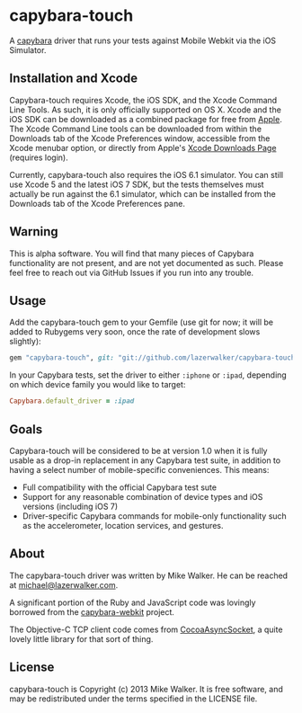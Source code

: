 capybara-touch
===============

A [capybara](https://github.com/jnicklas/capybara) driver that runs your tests against Mobile Webkit via the iOS Simulator.

Installation and Xcode
-------------------------------------

Capybara-touch requires Xcode, the iOS SDK, and the Xcode Command Line Tools. As such, it is only officially supported on OS X. Xcode and the iOS SDK can be downloaded as a combined package for free from [Apple](https://developer.apple.com/xcode/). The Xcode Command Line tools can be downloaded from within the Downloads tab of the Xcode Preferences window, accessible from the Xcode menubar option, or directly from Apple's [Xcode Downloads Page](https://developer.apple.com/downloads/index.action?name=Xcode) (requires login).

Currently, capybara-touch also requires the iOS 6.1 simulator. You can still use Xcode 5 and the latest iOS 7 SDK, but the tests themselves must actually be run against the 6.1 simulator, which can be installed from the Downloads tab of the Xcode Preferences pane.

Warning
-------

This is alpha software. You will find that many pieces of Capybara functionality are not present, and are not yet documented as such. Please feel free to reach out via GitHub Issues if you run into any trouble.


Usage
-----

Add the capybara-touch gem to your Gemfile (use git for now; it will be added to Rubygems very soon, once the rate of development slows slightly):

```ruby
gem "capybara-touch", git: "git://github.com/lazerwalker/capybara-touch"
```

In your Capybara tests, set the driver to either `:iphone` or `:ipad`, depending on which device family you would like to target:

```ruby
Capybara.default_driver = :ipad
```

Goals
-----
Capybara-touch will be considered to be at version 1.0 when it is fully usable as a drop-in replacement in any Capybara test suite, in addition to having a select number of mobile-specific conveniences. This means:

* Full compatibility with the official Capybara test sute
* Support for any reasonable combination of device types and iOS versions (including iOS 7)
* Driver-specific Capybara commands for mobile-only functionality such as the accelerometer, location services, and gestures.

About
-----

The capybara-touch driver was written by Mike Walker. He can be reached at michael@lazerwalker.com.

A significant portion of the Ruby and JavaScript code was lovingly borrowed from the [capybara-webkit](https://github.com/thoughtbot/capybara-webkit) project.

The Objective-C TCP client code comes from [CocoaAsyncSocket](https://github.com/robbiehanson/CocoaAsyncSocket/), a quite lovely little library for that sort of thing.

License
-------

capybara-touch is Copyright (c) 2013 Mike Walker. It is free software, and may be redistributed under the terms specified in the LICENSE file.